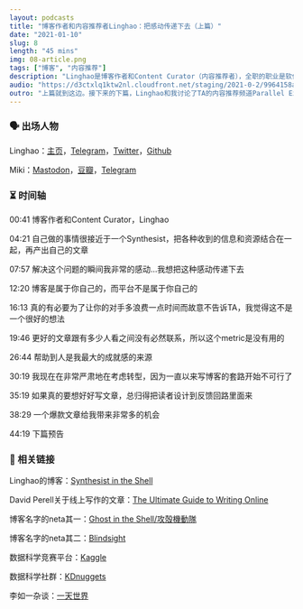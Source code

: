 ```yaml
---
layout: podcasts
title: "博客作者和内容推荐者Linghao：把感动传递下去（上篇）"
date: "2021-01-10"
slug: 8
length: "45 mins"
img: 08-article.png
tags: ["博客", "内容推荐"]
description: "Linghao是博客作者和Content Curator（内容推荐者），全职的职业是软件工程师。Linghao有一个聚集各种精华、信噪比超高的个人博客Synthesist in the Shell，和一个1000+成员的Telegram频道。这次的访谈分为上下两篇。在这里的上篇，Linghao讲述了TA与线上世界分享感动的这种世界观，讨论了什么是好和坏的反馈形式，最后是写博客给他带来的各种机会。"
audio: "https://d3ctxlq1ktw2nl.cloudfront.net/staging/2021-0-2/9964158a-1bb6-b3f1-f69c-e628e8081c92.mp3"
outro: "上篇就到这边。接下来的下篇，Linghao和我讨论了TA的内容推荐频道Parallel Experiments。你将会听到以下话题——频道的推荐完全不考虑受众却有很多人订阅是为什么？频道里的推荐内容不考虑加上标签吗？跟别人分享内容为什么门槛这么高？那我们下篇见。"
---
```


### 🗣 出场人物

Linghao：[主页](https://linghao.io/)，[Telegram](https://t.me/linghao)，[Twitter](https://twitter.com/instante_42)，[Github](https://github.com/dnc1994)

Miki：[Mastodon](https://m.cmx.im/@mikihau)，[豆瓣](https://www.douban.com/people/49489567/)，[Telegram](https://t.me/liquid_raspberry)


### ⏳ 时间轴

00:41 博客作者和Content Curator，Linghao

04:21 自己做的事情很接近于一个Synthesist，把各种收到的信息和资源结合在一起，再产出自己的文章

07:57 解决这个问题的瞬间我非常的感动...我想把这种感动传递下去

12:20 博客是属于你自己的，而平台不是属于你自己的

16:13 真的有必要为了让你的对手多浪费一点时间而故意不告诉TA，我觉得这不是一个很好的想法

19:46 更好的文章跟有多少人看之间没有必然联系，所以这个metric是没有用的

26:44 帮助到人是我最大的成就感的来源

30:19 我现在在非常严肃地在考虑转型，因为一直以来写博客的套路开始不可行了

35:19 如果真的要想好好写文章，总归得把读者设计到反馈回路里面来

38:29 一个爆款文章给我带来非常多的机会

44:19 下篇预告


### 🔗 相关链接

Linghao的博客：[Synthesist in the Shell](linghao.io)

David Perell关于线上写作的文章：[The Ultimate Guide to Writing Online](https://perell.com/essay/the-ultimate-guide-to-writing-online/)

博客名字的neta其一：[Ghost in the Shell/攻殻機動隊](https://ja.wikipedia.org/wiki/%E6%94%BB%E6%AE%BB%E6%A9%9F%E5%8B%95%E9%9A%8A)

博客名字的neta其二：[Blindsight](https://en.wikipedia.org/wiki/Blindsight_(Watts_novel))

数据科学竞赛平台：[Kaggle](https://www.kaggle.com/)

数据科学社群：[KDnuggets](https://www.kdnuggets.com/)

李如一杂谈：[一天世界](https://blog.yitianshijie.net/)

